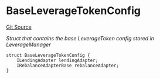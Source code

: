 # BaseLeverageTokenConfig
[Git Source](https://github.com/seamless-protocol/ilm-v2/blob/ca7af3bd8afb6a515c334e2f448f621a379dc94e/src/types/DataTypes.sol)

*Struct that contains the base LeverageToken config stored in LeverageManager*


```solidity
struct BaseLeverageTokenConfig {
    ILendingAdapter lendingAdapter;
    IRebalanceAdapterBase rebalanceAdapter;
}
```

